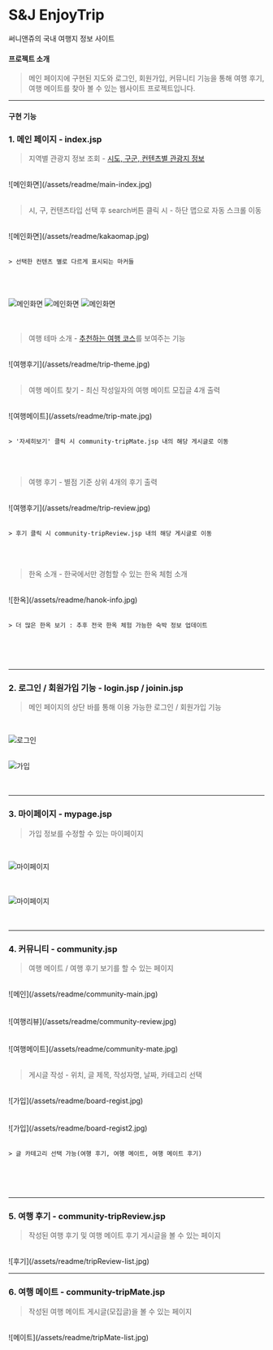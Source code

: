# S&J EnjoyTrip
써니앤쥬의 국내 여행지 정보 사이트

#### 프로젝트 소개
> 메인 페이지에 구현된 지도와 로그인, 회원가입, 커뮤니티 기능을 통해 여행 후기, 여행 메이트를 찾아 볼 수 있는 웹사이트 프로젝트입니다.


----------------------------------------------------------------------------


#### 구현 기능

### 1. 메인 페이지 - index.jsp

> 지역별 관광지 정보 조회 - [시도, 구군, 컨텐츠별 관광지 정보](https://www.data.go.kr/data/15101578/openapi.do)
<br/>
![메인화면](/assets/readme/main-index.jpg)  
<br/><br/>


> 시, 구, 컨텐츠타입 선택 후 search버튼 클릭 시 - 하단 맵으로 자동 스크롤 이동
<br/>
![메인화면](/assets/readme/kakaomap.jpg)  
<br/><br/>

    > 선택한 컨텐츠 별로 다르게 표시되는 마커들  
<br/><br/><br/>
![메인화면](/assets/readme/map-shopping.jpg)
![메인화면](/assets/readme/map-festival.jpg)
![메인화면](/assets/readme/map-food.jpg)
<br/><br/><br/>


> 여행 테마 소개 - [추천하는 여행 코스](https://www.data.go.kr/data/15101578/openapi.do)를 보여주는 기능
<br/>
![여행후기](/assets/readme/trip-theme.jpg)  
<br/><br/>

> 여행 메이트 찾기 - 최신 작성일자의 여행 메이트 모집글 4개 출력
<br/>
![여행메이트](/assets/readme/trip-mate.jpg)   
<br/><br/>

    > '자세히보기' 클릭 시 community-tripMate.jsp 내의 해당 게시글로 이동
<br/><br/>

> 여행 후기 - 별점 기준 상위 4개의 후기 출력
<br/>
![여행후기](/assets/readme/trip-review.jpg)  
<br/><br/>

    > 후기 클릭 시 community-tripReview.jsp 내의 해당 게시글로 이동
<br/><br/>



> 한옥 소개 - 한국에서만 경험할 수 있는 한옥 체험 소개
<br/>
![한옥](/assets/readme/hanok-info.jpg)  
<br/><br/>

    > 더 많은 한옥 보기 : 추후 전국 한옥 체험 가능한 숙박 정보 업데이트
<br/><br/><br/>



-----------------------------------------------------------

### 2. 로그인 / 회원가입 기능 - login.jsp / joinin.jsp
> 메인 페이지의 상단 바를 통해 이용 가능한 로그인 / 회원가입 기능
<br/>


![로그인](/assets/readme/login.jpg)
<br/><br/>

![가입](/assets/readme/joinin.jpg)  
<br/><br/>


-----------------------------------------------------------

### 3. 마이페이지 - mypage.jsp
> 가입 정보를 수정할 수 있는 마이페이지  
<br/>


![마이페이지](/assets/readme/mypage.jpg)  
<br/><br/>

![마이페이지](/assets/readme/mypage2.jpg)  
<br/><br/>

-----------------------------------------------------------

### 4. 커뮤니티 - community.jsp
> 여행 메이트 / 여행 후기 보기를 할 수 있는 페이지
<br/>
![메인](/assets/readme/community-main.jpg)  
<br/><br/>


<br/>
![여행리뷰](/assets/readme/community-review.jpg)  
<br/><br/>

<br/>
![여행메이트](/assets/readme/community-mate.jpg)  
<br/><br/>


> 게시글 작성 - 위치, 글 제목, 작성자명, 날짜, 카테고리 선택
<br/>
![가입](/assets/readme/board-regist.jpg)  
<br/><br/>
<br/>
![가입](/assets/readme/board-regist2.jpg)  
<br/><br/>


    > 글 카테고리 선택 가능(여행 후기, 여행 메이트, 여행 메이트 후기)
<br/><br/><br/>


-----------------------------------------------------------

### 5. 여행 후기 - community-tripReview.jsp
> 작성된 여행 후기 및 여행 메이트 후기 게시글을 볼 수 있는 페이지
<br/>
![후기](/assets/readme/tripReview-list.jpg)

-----------------------------------------------------------

### 6. 여행 메이트 - community-tripMate.jsp
> 작성된 여행 메이트 게시글(모집글)을 볼 수 있는 페이지
<br/>
![메이트](/assets/readme/tripMate-list.jpg)


 
